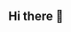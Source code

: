 ## Hi there 👋

<!--
**RamCSingh/RamCSingh** is a ✨ _special_ ✨ repository because its `README.md` (this file) appears on your GitHub profile.

Why, hello there. 

- 🔭 I’m currently working on ...
- 🌱 I’m currently learning ...
- 👯 I’m looking to collaborate on ...
- 🤔 I’m looking for help with ...
- 💬 Ask me about ...
- 📫 How to reach me: ...
- 😄 Pronouns: ...
- ⚡ Fun fact: ...
-->
